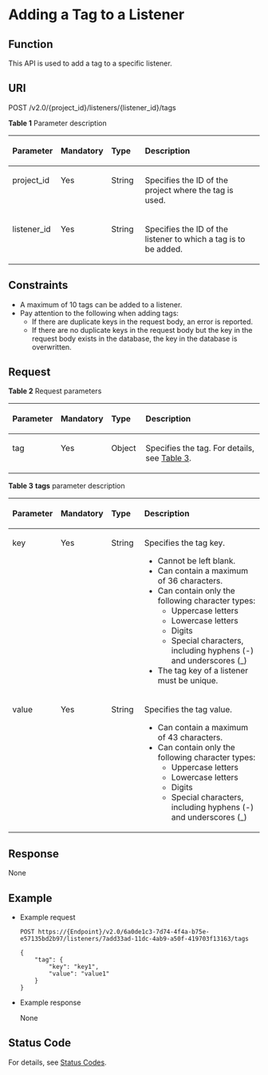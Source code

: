 # Adding a Tag to a Listener<a name="EN-US_TOPIC_0112614719"></a>

## Function<a name="section1136314784715"></a>

This API is used to add a tag to a specific listener.

## URI<a name="section3363194719478"></a>

POST /v2.0/\{project\_id\}/listeners/\{listener\_id\}/tags

**Table  1**  Parameter description

<a name="table33323423"></a>
<table><thead align="left"><tr id="row8420641"><th class="cellrowborder" valign="top" width="14.000000000000002%" id="mcps1.2.5.1.1"><p id="p10983320"><a name="p10983320"></a><a name="p10983320"></a>Parameter</p>
</th>
<th class="cellrowborder" valign="top" width="13%" id="mcps1.2.5.1.2"><p id="p17233719"><a name="p17233719"></a><a name="p17233719"></a><strong id="b842352706192244"><a name="b842352706192244"></a><a name="b842352706192244"></a>Mandatory</strong></p>
</th>
<th class="cellrowborder" valign="top" width="14.000000000000002%" id="mcps1.2.5.1.3"><p id="p4164548117122"><a name="p4164548117122"></a><a name="p4164548117122"></a><strong id="b842352706145623"><a name="b842352706145623"></a><a name="b842352706145623"></a>Type</strong></p>
</th>
<th class="cellrowborder" valign="top" width="59%" id="mcps1.2.5.1.4"><p id="p53754023"><a name="p53754023"></a><a name="p53754023"></a>Description</p>
</th>
</tr>
</thead>
<tbody><tr id="row53906008171138"><td class="cellrowborder" valign="top" width="14.000000000000002%" headers="mcps1.2.5.1.1 "><p id="p16126074171144"><a name="p16126074171144"></a><a name="p16126074171144"></a>project_id</p>
</td>
<td class="cellrowborder" valign="top" width="13%" headers="mcps1.2.5.1.2 "><p id="p31143627171144"><a name="p31143627171144"></a><a name="p31143627171144"></a>Yes</p>
</td>
<td class="cellrowborder" valign="top" width="14.000000000000002%" headers="mcps1.2.5.1.3 "><p id="p39605860171144"><a name="p39605860171144"></a><a name="p39605860171144"></a>String</p>
</td>
<td class="cellrowborder" valign="top" width="59%" headers="mcps1.2.5.1.4 "><p id="p11184131"><a name="p11184131"></a><a name="p11184131"></a>Specifies the ID of the project where the tag is used.</p>
<p id="p8222164914610"><a name="p8222164914610"></a><a name="p8222164914610"></a></p>
</td>
</tr>
<tr id="row6239103417284"><td class="cellrowborder" valign="top" width="14.000000000000002%" headers="mcps1.2.5.1.1 "><p id="p17239163472818"><a name="p17239163472818"></a><a name="p17239163472818"></a>listener_id</p>
</td>
<td class="cellrowborder" valign="top" width="13%" headers="mcps1.2.5.1.2 "><p id="p17239173410285"><a name="p17239173410285"></a><a name="p17239173410285"></a>Yes</p>
</td>
<td class="cellrowborder" valign="top" width="14.000000000000002%" headers="mcps1.2.5.1.3 "><p id="p112396344281"><a name="p112396344281"></a><a name="p112396344281"></a>String</p>
</td>
<td class="cellrowborder" valign="top" width="59%" headers="mcps1.2.5.1.4 "><p id="p8239434172817"><a name="p8239434172817"></a><a name="p8239434172817"></a>Specifies the ID of the listener to which a tag is to be added.</p>
</td>
</tr>
</tbody>
</table>

## Constraints<a name="section123701847164719"></a>

-   A maximum of 10 tags can be added to a listener.
-   Pay attention to the following when adding tags:
    -   If there are duplicate keys in the request body, an error is reported.
    -   If there are no duplicate keys in the request body but the key in the request body exists in the database, the key in the database is overwritten.


## Request<a name="section637254784719"></a>

**Table  2**  Request parameters

<a name="table1637474717470"></a>
<table><thead align="left"><tr id="row8480194774711"><th class="cellrowborder" valign="top" width="13%" id="mcps1.2.5.1.1"><p id="p9480747174718"><a name="p9480747174718"></a><a name="p9480747174718"></a>Parameter</p>
</th>
<th class="cellrowborder" valign="top" width="14.000000000000002%" id="mcps1.2.5.1.2"><p id="p1448004754711"><a name="p1448004754711"></a><a name="p1448004754711"></a><strong id="b756269516"><a name="b756269516"></a><a name="b756269516"></a>Mandatory</strong></p>
</th>
<th class="cellrowborder" valign="top" width="14.000000000000002%" id="mcps1.2.5.1.3"><p id="p1948084784713"><a name="p1948084784713"></a><a name="p1948084784713"></a><strong id="b2111704113"><a name="b2111704113"></a><a name="b2111704113"></a>Type</strong></p>
</th>
<th class="cellrowborder" valign="top" width="59%" id="mcps1.2.5.1.4"><p id="p948064744719"><a name="p948064744719"></a><a name="p948064744719"></a>Description</p>
</th>
</tr>
</thead>
<tbody><tr id="row124806476479"><td class="cellrowborder" valign="top" width="13%" headers="mcps1.2.5.1.1 "><p id="p84801447114717"><a name="p84801447114717"></a><a name="p84801447114717"></a>tag</p>
</td>
<td class="cellrowborder" valign="top" width="14.000000000000002%" headers="mcps1.2.5.1.2 "><p id="p18480104774713"><a name="p18480104774713"></a><a name="p18480104774713"></a>Yes</p>
</td>
<td class="cellrowborder" valign="top" width="14.000000000000002%" headers="mcps1.2.5.1.3 "><p id="p0480144712473"><a name="p0480144712473"></a><a name="p0480144712473"></a>Object</p>
</td>
<td class="cellrowborder" valign="top" width="59%" headers="mcps1.2.5.1.4 "><p id="p6480204710477"><a name="p6480204710477"></a><a name="p6480204710477"></a>Specifies the tag. For details, see <a href="#table1537216133220">Table 3</a>.</p>
</td>
</tr>
</tbody>
</table>

**Table  3** **tags**  parameter description

<a name="table1537216133220"></a>
<table><thead align="left"><tr id="row437215623217"><th class="cellrowborder" valign="top" width="12%" id="mcps1.2.5.1.1"><p id="p11372106133217"><a name="p11372106133217"></a><a name="p11372106133217"></a>Parameter</p>
</th>
<th class="cellrowborder" valign="top" width="15%" id="mcps1.2.5.1.2"><p id="p17372665322"><a name="p17372665322"></a><a name="p17372665322"></a><strong id="b1860558640"><a name="b1860558640"></a><a name="b1860558640"></a>Mandatory</strong></p>
</th>
<th class="cellrowborder" valign="top" width="14.000000000000002%" id="mcps1.2.5.1.3"><p id="p537256173218"><a name="p537256173218"></a><a name="p537256173218"></a><strong id="b1377586836"><a name="b1377586836"></a><a name="b1377586836"></a>Type</strong></p>
</th>
<th class="cellrowborder" valign="top" width="59%" id="mcps1.2.5.1.4"><p id="p1137213613211"><a name="p1137213613211"></a><a name="p1137213613211"></a>Description</p>
</th>
</tr>
</thead>
<tbody><tr id="row73726673216"><td class="cellrowborder" valign="top" width="12%" headers="mcps1.2.5.1.1 "><p id="p15372767320"><a name="p15372767320"></a><a name="p15372767320"></a>key</p>
</td>
<td class="cellrowborder" valign="top" width="15%" headers="mcps1.2.5.1.2 "><p id="p837212614328"><a name="p837212614328"></a><a name="p837212614328"></a>Yes</p>
</td>
<td class="cellrowborder" valign="top" width="14.000000000000002%" headers="mcps1.2.5.1.3 "><p id="p7372364324"><a name="p7372364324"></a><a name="p7372364324"></a>String</p>
</td>
<td class="cellrowborder" valign="top" width="59%" headers="mcps1.2.5.1.4 "><p id="p1651040121818"><a name="p1651040121818"></a><a name="p1651040121818"></a>Specifies the tag key.</p>
<a name="ul5708182422218"></a><a name="ul5708182422218"></a><ul id="ul5708182422218"><li>Cannot be left blank.</li><li>Can contain a maximum of 36 characters.</li><li>Can contain only the following character types:<a name="ul18708824152211"></a><a name="ul18708824152211"></a><ul id="ul18708824152211"><li>Uppercase letters</li><li>Lowercase letters</li><li>Digits</li><li>Special characters, including hyphens (-) and underscores (_)</li></ul>
</li><li>The tag key of a listener must be unique.</li></ul>
</td>
</tr>
<tr id="row153729614327"><td class="cellrowborder" valign="top" width="12%" headers="mcps1.2.5.1.1 "><p id="p337215615329"><a name="p337215615329"></a><a name="p337215615329"></a>value</p>
</td>
<td class="cellrowborder" valign="top" width="15%" headers="mcps1.2.5.1.2 "><p id="p63728615321"><a name="p63728615321"></a><a name="p63728615321"></a>Yes</p>
</td>
<td class="cellrowborder" valign="top" width="14.000000000000002%" headers="mcps1.2.5.1.3 "><p id="p8372196173210"><a name="p8372196173210"></a><a name="p8372196173210"></a>String</p>
</td>
<td class="cellrowborder" valign="top" width="59%" headers="mcps1.2.5.1.4 "><p id="p1416194371820"><a name="p1416194371820"></a><a name="p1416194371820"></a>Specifies the tag value.</p>
<a name="ul17709124142210"></a><a name="ul17709124142210"></a><ul id="ul17709124142210"><li>Can contain a maximum of 43 characters.</li><li>Can contain only the following character types:<a name="ul670952492214"></a><a name="ul670952492214"></a><ul id="ul670952492214"><li>Uppercase letters</li><li>Lowercase letters</li><li>Digits</li><li>Special characters, including hyphens (-) and underscores (_)</li></ul>
</li></ul>
</td>
</tr>
</tbody>
</table>

## Response<a name="section1390174718479"></a>

None

## Example<a name="section14794113272"></a>

-   Example request

    ```
    POST https://{Endpoint}/v2.0/6a0de1c3-7d74-4f4a-b75e-e57135bd2b97/listeners/7add33ad-11dc-4ab9-a50f-419703f13163/tags
    
    {
        "tag": {
            "key": "key1", 
            "value": "value1"
        }
    }
    ```


-   Example response

    None


## Status Code<a name="section239224711478"></a>

For details, see  [Status Codes](status-codes-enhanced.md).

